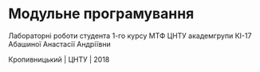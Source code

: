 ﻿# Модульне програмування
Лабораторні роботи студента 1-го курсу МТФ ЦНТУ академгрупи КІ-17
Абашиної Анастасії Андріївни

Кропивницький | ЦНТУ | 2018
